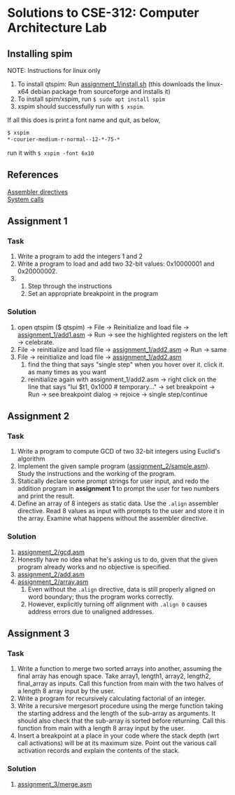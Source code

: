 # Solutions to CSE-312: Computer Architecture Lab

## Installing spim
NOTE: Instructions for linux only
1. To install qtspim: Run [assignment\_1/install.sh](assignment_1/install.sh) (this downloads the linux-x64 debian package from sourceforge and installs it)
2. To install spim/xspim, run `$ sudo apt install spim`
3. xspim should successfully run with `$ xspim`.

If all this does is print a font name and quit, as below,
```bash
$ xspim
*-courier-medium-r-normal--12-*-75-*
```
run it with `$ xspim -font 6x10`

## References
[Assembler directives](http://students.cs.tamu.edu/tanzir/csce350/reference/assembler_dir.html)  
[System calls](http://students.cs.tamu.edu/tanzir/csce350/reference/syscalls.html)  

## Assignment 1

### Task
1. Write a program to add the integers 1 and 2
2. Write a program to load and add two 32-bit values: 0x10000001 and 0x20000002.
3.
    1. Step through the instructions  
    2. Set an appropriate breakpoint in the program

### Solution
1. open qtspim ($ qtspim) → File → Reinitialize and load file → [assignment\_1/add1.asm](assignment_1/add1.asm) → Run →  see the highlighted registers on the left → celebrate.
2. File → reinitialize and load file → [assignment\_1/add2.asm](assignment_1/add2.asm) → Run → same
3. File → reinitialize and load file →  [assignment\_1/add2.asm](assignment_1/add2.asm)
    1. find the thing that says "single step" when you hover over it. click it. as many times as you want
    2. reinitialize again with assignment\_1/add2.asm → right click on the line that says "lui $t1, 0x1000 # temporary..." → set breakpoint → Run → see breakpoint dialog → rejoice → single step/continue

## Assignment 2

### Task
1. Write a program to compute GCD of two 32-bit integers using Euclid's algorithm
2. Implement the given sample program ([assignment\_2/sample.asm](assignment_2/sample.asm)). Study the instructions and the working of the program.
3. Statically declare some prompt strings for user input, and redo the addition program in **assignment 1** to prompt the user for two numbers and print the result.
4. Define an array of 8 integers as static data. Use the `.align` assembler directive. Read 8 values as input with prompts to the user and store it in the array. Examine what happens without the assembler directive.

### Solution
1. [assignment\_2/gcd.asm](assignment_2/gcd.asm)
2. Honestly have no idea what he's asking us to do, given that the given program already works and no objective is specified.
3. [assignment\_2/add.asm](assignment_2/add.asm)
4. [assignment\_2/array.asm](assignment_2/array.asm)
    1. Even without the `.align` directive, data is still properly aligned on word boundary; thus the program works correctly.
    2. However, explicitly turning off alignment with `.align 0` causes address errors due to unaligned addresses.


## Assignment 3

### Task
1. Write a function to merge two sorted arrays into another, assuming the final array has enough space. Take array1, length1, array2, length2, final\_array as inputs. Call this function from main with the two halves of a length 8 array input by the user.
2. Write a program for recursively calculating factorial of an integer.
3. Write a recursive mergesort procedure using the merge function taking the starting address and the length of the sub-array as arguments. It should also check that the sub-array is sorted before returning. Call this function from main with a length 8 array input by the user.
4. Insert a breakpoint at a place in your code where the stack depth (wrt call activations) will be at its maximum size. Point out the various call activation records and explain the contents of the stack.

### Solution
1. [assignment\_3/merge.asm](assignment_3/merge.asm)
